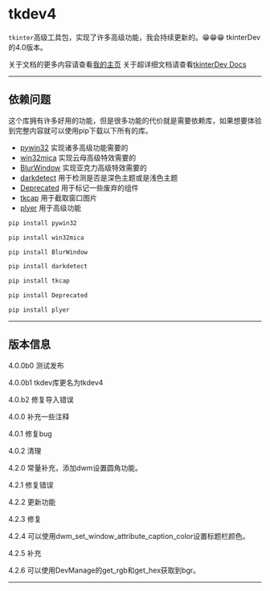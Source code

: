 # tkdev4

`tkinter`高级工具包，实现了许多高级功能，我会持续更新的。😁😁😁
tkinterDev的4.0版本。

关于文档的更多内容请查看[我的主页](https:/xiangqinxi.github.io/tkinterDev/%E5%AE%89%E8%A3%85/)
关于超详细文档请查看[tkinterDev Docs](https://tkdev-docs.netlify.app/)
____
## 依赖问题
这个库拥有许多好用的功能，但是很多功能的代价就是需要依赖库，如果想要体验到完整内容就可以使用pip下载以下所有的库。

- [pywin32](https://pypi.org/project/pywin/) 实现诸多高级功能需要的
- [win32mica](https://pypi.org/project/win32mica/) 实现云母高级特效需要的
- [BlurWindow](https://pypi.org/project/BlurWindow/) 实现亚克力高级特效需要的
- [darkdetect](https://pypi.org/project/darkdetect/) 用于检测是否是深色主题或是浅色主题
- [Deprecated](https://pypi.org/project/Deprecated/) 用于标记一些废弃的组件
- [tkcap](https://pypi.org/project/tkcap) 用于截取窗口图片
- [plyer](https://pypi.org/project/plyer) 用于高级功能
```bash
pip install pywin32
```
```bash
pip install win32mica
```
```bash
pip install BlurWindow
```
```bash
pip install darkdetect
```
```bash
pip install tkcap
```
```bash
pip install Deprecated
```
```bash
pip install plyer
```
____
## 版本信息
4.0.0b0
测试发布

4.0.0b1
tkdev库更名为tkdev4

4.0.b2
修复导入错误

4.0.0
补充一些注释

4.0.1
修复bug

4.0.2
清理
  
4.2.0
常量补充，添加dwm设置圆角功能。

4.2.1
修复错误

4.2.2
更新功能

4.2.3
修复

4.2.4
可以使用dwm_set_window_attribute_caption_color设置标题栏颜色。

4.2.5
补充

4.2.6
可以使用DevManage的get_rgb和get_hex获取到bgr。
____

